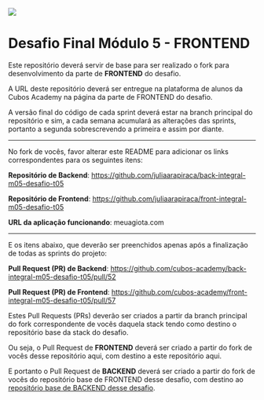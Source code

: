 
![](https://i.imgur.com/xG74tOh.png)

# Desafio Final Módulo 5 - FRONTEND

Este repositório deverá servir de base para ser realizado o fork para desenvolvimento da parte de **FRONTEND** do desafio.

A URL deste repositório deverá ser entregue na plataforma de alunos da Cubos Academy na página da parte de FRONTEND do desafio.

A versão final do código de cada sprint deverá estar na branch principal do repositório e sim, a cada semana acumulará as alterações das sprints, portanto a segunda sobrescrevendo a primeira e assim por diante.

---

No fork de vocês, favor alterar este README para adicionar os links correspondentes para os seguintes itens:

**Repositório de Backend**: https://github.com/juliaarapiraca/back-integral-m05-desafio-t05

**Repositório de Frontend**: https://github.com/juliaarapiraca/front-integral-m05-desafio-t05

**URL da aplicação funcionando**: meuagiota.com

---

E os itens abaixo, que deverão ser preenchidos apenas após a finalização de todas as sprints do projeto: 

**Pull Request (PR) de Backend**: https://github.com/cubos-academy/back-integral-m05-desafio-t05/pull/52

**Pull Request (PR) de Frontend**: https://github.com/cubos-academy/front-integral-m05-desafio-t05/pull/57

Estes Pull Requests (PRs) deverão ser criados a partir da branch principal do fork correspondente de vocês daquela stack tendo como destino o repositório base da stack do desafio.

Ou seja, o Pull Request de **FRONTEND** deverá ser criado a partir do fork de vocês desse repositório aqui, com destino a este repositório aqui.

E portanto o Pull Request de **BACKEND** deverá ser criado a partir do fork de vocês do repositório base de FRONTEND desse desafio, com destino ao [repositório base de BACKEND desse desafio](https://github.com/cubos-academy/back-integral-m05-desafio-t05).
